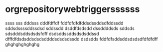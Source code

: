 # orgrepositorywebtriggerssssss
ssss
sss
dddsss
dddfdffdf
fddfdfdfdfddsdssddsdfddssdd
sddsdssssddssdsd
sddssdd
dsddfdsdsdd
dssddddsds
sddsds
sdsdddsddsdsdsfdff
dsdsddssddsdsdsddssd
dfffdfdsdsddsdsdsddddsdsdsdssdd
dsdsdds
fddfdfsddsddsdsdsdfdfdfdff
ghghghghghghg
